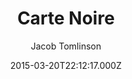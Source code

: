 ---
title: Carte Noire
github: https://github.com/jacobtomlinson/carte-noire
demo: https://carte-noire.jacobtomlinson.co.uk/
author: Jacob Tomlinson
ssg:
  - Jekyll
cms:
  - No Cms
date: 2015-03-20T22:12:17.000Z
description: A simple jekyll theme for blogging
stale: true
draft: true
---